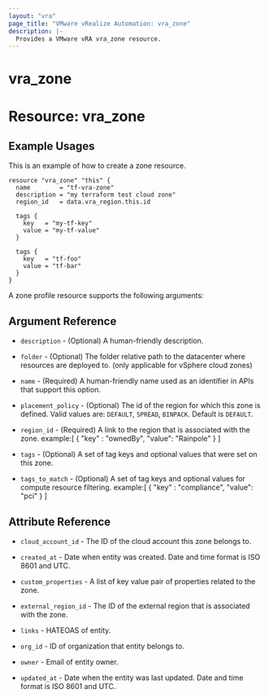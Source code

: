 ```yaml
---
layout: "vra"
page_title: "VMware vRealize Automation: vra_zone"
description: |-
  Provides a VMware vRA vra_zone resource.
---
```


# vra_zone
# Resource: vra_zone
## Example Usages
This is an example of how to create a zone resource.

```hcl
resource "vra_zone" "this" {
  name        = "tf-vra-zone"
  description = "my terraform test cloud zone"
  region_id   = data.vra_region.this.id

  tags {
    key   = "my-tf-key"
    value = "my-tf-value"
  }

  tags {
    key   = "tf-foo"
    value = "tf-bar"
  }
}
```

A zone profile resource supports the following arguments:

## Argument Reference

* `description` - (Optional) A human-friendly description.

* `folder` - (Optional) The folder relative path to the datacenter where resources are deployed to. (only applicable for vSphere cloud zones)

* `name` - (Required) A human-friendly name used as an identifier in APIs that support this option.

* `placement_policy` - (Optional) The id of the region for which this zone is defined. Valid values are: `DEFAULT`, `SPREAD`, `BINPACK`. Default is `DEFAULT`.

* `region_id` - (Required) A link to the region that is associated with the zone.                      example:[ { "key" : "ownedBy", "value": "Rainpole" } ]

* `tags` - (Optional) A set of tag keys and optional values that were set on this zone.

* `tags_to_match` - (Optional) A set of tag keys and optional values for compute resource filtering.
                   example:[ { "key" : "compliance", "value": "pci" } ]

## Attribute Reference

* `cloud_account_id` - The ID of the cloud account this zone belongs to.

* `created_at` - Date when  entity was created. Date and time format is ISO 8601 and UTC.

* `custom_properties` - A list of key value pair of properties related to the zone.

* `external_region_id` - The ID of the external region that is associated with the zone.

* `links` - HATEOAS of entity.

* `org_id` - ID of organization that entity belongs to.

* `owner` - Email of entity owner.

* `updated_at` - Date when the entity was last updated. Date and time format is ISO 8601 and UTC.
